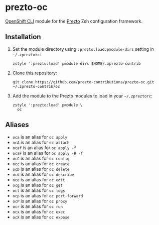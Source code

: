# prezto-oc

[OpenShift
CLI](https://docs.openshift.com/container-platform/4.5/cli_reference/openshift_cli/getting-started-cli.html)
module for the [Prezto](https://github.com/sorin-ionescu/prezto) Zsh
configuration framework.

## Installation

1. Set the module directory using `:prezto:load:pmodule-dirs` setting in `~/.zpreztorc`:
    ```
    zstyle ':prezto:load' pmodule-dirs $HOME/.zprezto-contrib
    ```

2. Clone this repository:
    ```
    git clone https://github.com/prezto-contributions/prezto-oc.git ~/.zprezto-contrib/oc
    ```

3. Add the module to the Prezto modules to load in your `~/.zpreztorc`:
    ```
    zstyle ':prezto:load' pmodule \
      oc
    ```

## Aliases

- `oca` is an alias for `oc apply`
- `ocA` is an alias for `oc attach`
- `ocaf` is an alias for `oc apply -f`
- `ocaF` is an alias for `oc apply -R -f`
- `ocC` is an alias for `oc config`
- `occ` is an alias for `oc create`
- `ocD` is an alias for `oc delete`
- `ocd` is an alias for `oc describe`
- `oce` is an alias for `oc edit`
- `ocg` is an alias for `oc get`
- `ocl` is an alias for `oc logs`
- `ocp` is an alias for `oc port-forward`
- `ocP` is an alias for `oc proxy`
- `ocr` is an alias for `oc run`
- `ocx` is an alias for `oc exec`
- `ocX` is an alias for `oc expose`
